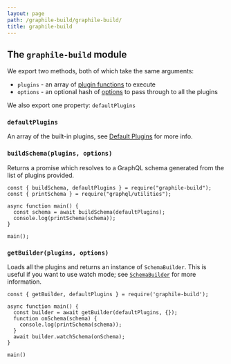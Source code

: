 ```yaml
---
layout: page
path: /graphile-build/graphile-build/
title: graphile-build
---
```


## The `graphile-build` module

We export two methods, both of which take the same arguments:

* `plugins` - an array of [plugin functions](/graphile-build/plugins/) to execute
* `options` - an optional hash of [options](/graphile-build/plugin-options/) to pass through to all the plugins

We also export one property: `defaultPlugins`

### `defaultPlugins`

An array of the built-in plugins, see [Default Plugins](/graphile-build/default-plugins/) for more info.

### `buildSchema(plugins, options)`

Returns a promise which resolves to a GraphQL schema generated from the list of plugins provided.

```js{5}
const { buildSchema, defaultPlugins } = require("graphile-build");
const { printSchema } = require("graphql/utilities");

async function main() {
  const schema = await buildSchema(defaultPlugins);
  console.log(printSchema(schema));
}

main();
```

### `getBuilder(plugins, options)`

Loads all the plugins and returns an instance of `SchemaBuilder`. This is
useful if you want to use watch mode; see
[`SchemaBuilder`](/graphile-build/schema-builder/) for more information.

```js{4,8}
const { getBuilder, defaultPlugins } = require('graphile-build');

async function main() {
  const builder = await getBuilder(defaultPlugins, {});
  function onSchema(schema) {
    console.log(printSchema(schema));
  }
  await builder.watchSchema(onSchema);
}

main()
```
